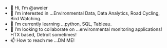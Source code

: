 - 👋 Hi, I’m @aweier
- 👀 I’m interested in ...Environmental Data, Data Analytics, Road Cycling, Bird Watching.
- 🌱 I’m currently learning ...python, SQL, Tableau. 
- 💞️ I’m looking to collaborate on ...environmental monitoring applications! HTX based, Detroit sometimes!
- 📫 How to reach me ...DM ME!

<!---
aweier/aweier is a ✨ special ✨ repository because its `README.md` (this file) appears on your GitHub profile.
You can click the Preview link to take a look at your changes.
--->
